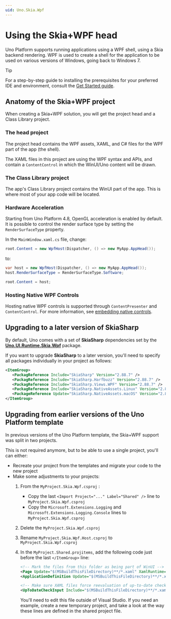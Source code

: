```yaml
---
uid: Uno.Skia.Wpf
---
```


# Using the Skia+WPF head

Uno Platform supports running applications using a WPF shell, using a Skia backend rendering. WPF is used to create a shell for the application to be used on various versions of Windows, going back to Windows 7.

> [!TIP]
> For a step-by-step guide to installing the prerequisites for your preferred IDE and environment, consult the [Get Started guide](../get-started.md).

## Anatomy of the Skia+WPF project

When creating a Skia+WPF solution, you will get the project head and a Class Library project.

### The head project

The project head contains the WPF assets, XAML, and C# files for the WPF part of the app (the shell).

The XAML files in this project are using the WPF syntax and APIs, and contain a `ContentControl` in which the WinUI/Uno content will be drawn.

### The Class Library project

The app's Class Library project contains the WinUI part of the app. This is where most of your app code will be located.

### Hardware Acceleration

Starting from Uno Platform 4.8, OpenGL acceleration is enabled by default. It is possible to control the render surface type by setting the `RenderSurfaceType` property.

In the `MainWindow.xaml.cs` file, change:

```csharp
root.Content = new WpfHost(Dispatcher, () => new MyApp.AppHead());
```

to:

```csharp
var host = new WpfHost(Dispatcher, () => new MyApp.AppHead());
host.RenderSurfaceType = RenderSurfaceType.Software;

root.Content = host;
```

### Hosting Native WPF Controls

Hosting native WPF controls is supported through `ContentPresenter` and `ContentControl`. For more information, see [embedding native controls](xref:Uno.Skia.Embedding.Native).

## Upgrading to a later version of SkiaSharp

By default, Uno comes with a set of **SkiaSharp** dependencies set by the **[Uno.UI.Runtime.Skia.Wpf](https://nuget.info/packages/Uno.UI.Runtime.Skia.Wpf)** package.

If you want to upgrade **SkiaSharp** to a later version, you'll need to specify all packages individually in your project as follows:

```xml
<ItemGroup>
   <PackagReference Include="SkiaSharp" Version="2.88.7" /> 
   <PackagReference Include="SkiaSharp.Harfbuzz" Version="2.88.7" /> 
   <PackagReference Include="SkiaSharp.Views.WPF" Version="2.88.7" /> 
   <PackagReference Include="SkiaSharp.NativeAssets.Linux" Version="2.88.7" /> 
   <PackageReference Update="SkiaSharp.NativeAssets.macOS" Version="2.88.7" />
</ItemGroup>
```

## Upgrading from earlier versions of the Uno Platform template

In previous versions of the Uno Platform template, the Skia+WPF support was split in two projects.

This is not required anymore, but to be able to use a single project, you'll can either:

- Recreate your project from the templates and migrate your code to the new project
- Make some adjustments to your projects:
    1. From the `MyProject.Skia.Wpf.csproj` :
        - Copy the last `<Import Project="..." Label="Shared" />` line to `MyProject.Skia.Wpf.csproj`
        - Copy the `Microsoft.Extensions.Logging` and `Microsoft.Extensions.Logging.Console` lines to `MyProject.Skia.Wpf.csproj`
    1. Delete the `MyProject.Skia.Wpf.csproj`
    1. Rename `MyProject.Skia.Wpf.Host.csproj` to `MyProject.Skia.Wpf.csproj`
    1. In the `MyProject.Shared.projitems`, add the following code just before the last `</ItemGroup>` line:

        ```xml
        <!-- Mark the files from this folder as being part of WinUI -->
        <Page Update="$(MSBuildThisFileDirectory)**/*.xaml" XamlRuntime="WinUI" />
        <ApplicationDefinition Update="$(MSBuildThisFileDirectory)**/*.xaml" XamlRuntime="WinUI" />

        <!-- Make sure XAML files force reevaluation of up-to-date checks -->
        <UpToDateCheckInput Include="$(MSBuildThisFileDirectory)**/*.xaml" />
        ```

        You'll need to edit this file outside of Visual Studio. If you need an example, create a new temporary project, and take a look at the way these lines are defined in the shared project file.
